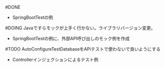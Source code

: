 #DONE
* SpringBootTestの例

#DOING
Javaですらモックが上手く行かない。ライブラリバージョン変更。
* SpringBootTestの例に、外部API呼び出しのモック例を作成

#TODO
AutoConfigureTestDatabaseをAPiテストで使わないで良いようにする
* Controllerインジェクションによるテスト例
